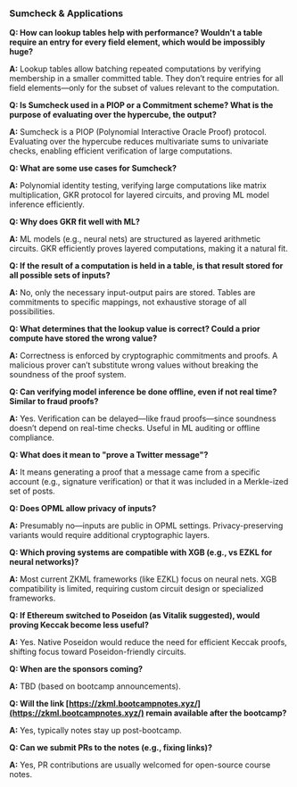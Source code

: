 
### Sumcheck & Applications

**Q: How can lookup tables help with performance? Wouldn't a table require an entry for every field element, which would be impossibly huge?**

**A:** Lookup tables allow batching repeated computations by verifying membership in a smaller committed table. They don’t require entries for all field elements—only for the subset of values relevant to the computation.

**Q: Is Sumcheck used in a PIOP or a Commitment scheme? What is the purpose of evaluating over the hypercube, the output?**

**A:** Sumcheck is a PIOP (Polynomial Interactive Oracle Proof) protocol. Evaluating over the hypercube reduces multivariate sums to univariate checks, enabling efficient verification of large computations.

**Q: What are some use cases for Sumcheck?**

**A:** Polynomial identity testing, verifying large computations like matrix multiplication, GKR protocol for layered circuits, and proving ML model inference efficiently.

**Q: Why does GKR fit well with ML?**

**A:** ML models (e.g., neural nets) are structured as layered arithmetic circuits. GKR efficiently proves layered computations, making it a natural fit.

**Q: If the result of a computation is held in a table, is that result stored for all possible sets of inputs?**

**A:** No, only the necessary input-output pairs are stored. Tables are commitments to specific mappings, not exhaustive storage of all possibilities.

**Q: What determines that the lookup value is correct? Could a prior compute have stored the wrong value?**

**A:** Correctness is enforced by cryptographic commitments and proofs. A malicious prover can’t substitute wrong values without breaking the soundness of the proof system.

**Q: Can verifying model inference be done offline, even if not real time? Similar to fraud proofs?**

**A:** Yes. Verification can be delayed—like fraud proofs—since soundness doesn’t depend on real-time checks. Useful in ML auditing or offline compliance.

**Q: What does it mean to "prove a Twitter message"?**

**A:** It means generating a proof that a message came from a specific account (e.g., signature verification) or that it was included in a Merkle-ized set of posts.

**Q: Does OPML allow privacy of inputs?**

**A:** Presumably no—inputs are public in OPML settings. Privacy-preserving variants would require additional cryptographic layers.

**Q: Which proving systems are compatible with XGB (e.g., vs EZKL for neural networks)?**

**A:** Most current ZKML frameworks (like EZKL) focus on neural nets. XGB compatibility is limited, requiring custom circuit design or specialized frameworks.

**Q: If Ethereum switched to Poseidon (as Vitalik suggested), would proving Keccak become less useful?**

**A:** Yes. Native Poseidon would reduce the need for efficient Keccak proofs, shifting focus toward Poseidon-friendly circuits.

**Q: When are the sponsors coming?**

**A:** TBD (based on bootcamp announcements).

**Q: Will the link [https://zkml.bootcampnotes.xyz/](https://zkml.bootcampnotes.xyz/) remain available after the bootcamp?**

**A:** Yes, typically notes stay up post-bootcamp.

**Q: Can we submit PRs to the notes (e.g., fixing links)?**

**A:** Yes, PR contributions are usually welcomed for open-source course notes.
